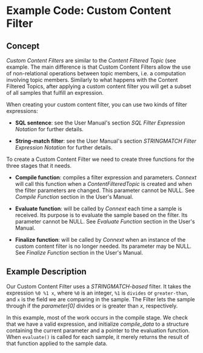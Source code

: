 # Example Code: Custom Content Filter

## Concept

*Custom Content Filters* are similar to the *Content Filtered Topic* (see
example. The main difference is that Custom Content Filters allow the use of
non-relational operations between topic members, i.e. a computation involving
topic members. Similarly to what happens with the Content Filtered Topics,
after applying a custom content filter you will get a subset of all samples
that fulfill an expression.

When creating your custom content filter, you can use two kinds of filter
expressions:

-   **SQL sentence**: see the User Manual's section *SQL Filter Expression
    Notation* for further details.

-   **String-match filter**: see the User Manual's section *STRINGMATCH Filter
    Expression Notation* for further details.

To create a Custom Content Filter we need to create three functions for the
three stages that it needs.

-   **Compile function**: compiles a filter expression and parameters. *Connext*
    will call this function when a *ContentFilteredTopic* is created and when
    the filter parameters are changed. This parameter cannot be NULL.
    See *Compile Function* section in the User's Manual.

-   **Evaluate function**: will be called by *Connext* each time a sample is
    received. Its purpose is to evaluate the sample based on the filter. Its
    parameter cannot be NULL. See *Evaluate Function* section in the User's
    Manual.

-   **Finalize function**: will be called by *Connext* when an instance of the
    custom content filter is no longer needed. Its parameter may be NULL. See
    *Finalize Function* section in the User's Manual.

## Example Description

Our Custom Content Filter uses a *STRINGMATCH-based* filter. It takes the
expression `%0 %1 x`, where `%0` is an integer, `%1` is `divides` or
`greater-than`, and `x` is the field we are comparing in the sample. The Filter
lets the sample through if the *parameter[0]* divides or is greater than *x*,
respectively.

In this example, most of the work occurs in the compile stage. We check that we
have a valid expression, and initialize *compile_data* to a structure
containing the current parameter and a pointer to the evaluation function. When
`evaluate()` is called for each sample, it merely returns the result of that
function applied to the sample data.
